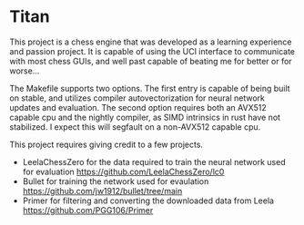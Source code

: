 # Titan

This project is a chess engine that was developed as a learning experience and passion project. It is capable of using the UCI interface to communicate with most chess GUIs, and well past capable of beating me for better or for worse...

The Makefile supports two options. The first entry is capable of being built on stable, and utilizes compiler autovectorization for neural network updates and evaluation. The second option requires both an AVX512 capable cpu and the nightly compiler, as SIMD intrinsics in rust have not stabilized. I expect this will segfault on a non-AVX512 capable cpu.

This project requires giving credit to a few projects. 
- LeelaChessZero for the data required to train the neural network used for evaluation https://github.com/LeelaChessZero/lc0
- Bullet for training the network used for evaulation https://github.com/jw1912/bullet/tree/main
- Primer for filtering and converting the downloaded data from Leela https://github.com/PGG106/Primer

